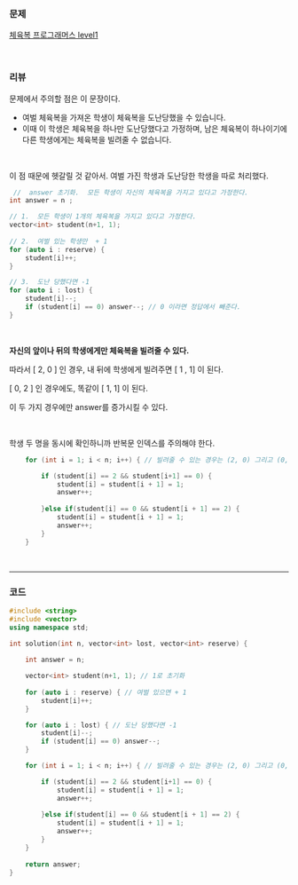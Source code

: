 ### 문제

[체육복  프로그래머스 level1](https://programmers.co.kr/learn/courses/30/lessons/42862)

</br>

### 리뷰

문제에서 주의할 점은 이 문장이다.

- 여벌 체육복을 가져온 학생이 체육복을 도난당했을 수 있습니다. 
- 이때 이 학생은 체육복을 하나만 도난당했다고 가정하며, 남은 체육복이 하나이기에 다른 학생에게는 체육복을 빌려줄 수 없습니다.

</br>

이 점 때문에 헷갈릴 것 같아서. 여벌 가진 학생과 도난당한 학생을 따로 처리했다. 

```c++
 //  answer 초기화.  모든 학생이 자신의 체육복을 가지고 있다고 가정한다.
int answer = n ;

// 1.  모든 학생이 1개의 체육복을 가지고 있다고 가정한다.
vector<int> student(n+1, 1); 
    
// 2.  여벌 있는 학생만  + 1 
for (auto i : reserve) { 
    student[i]++;
}

// 3.  도난 당했다면 -1
for (auto i : lost) { 
    student[i]--;
    if (student[i] == 0) answer--; // 0 이라면 정답에서 빼준다. 
}
```

</br>

**자신의 앞이나 뒤의 학생에게만 체육복을 빌려줄 수 있다.**

따라서  [ 2, 0 ] 인 경우, 내 뒤에 학생에게 빌려주면 [ 1 , 1] 이 된다. 

[ 0, 2 ] 인 경우에도, 똑같이 [ 1, 1] 이 된다.  

이 두 가지 경우에만 answer를 증가시킬 수 있다. 

</br>

학생 두 명을 동시에 확인하니까 반복문 인덱스를 주의해야 한다. 

```c++
    for (int i = 1; i < n; i++) { // 빌려줄 수 있는 경우는 (2, 0) 그리고 (0, 2) 인 경우 뿐이다. 

        if (student[i] == 2 && student[i+1] == 0) {
            student[i] = student[i + 1] = 1;
            answer++;
            
        }else if(student[i] == 0 && student[i + 1] == 2) {
            student[i] = student[i + 1] = 1;
            answer++;
        }
    }
```



</br>

---------------

### 코드 

```c++
#include <string>
#include <vector>
using namespace std;

int solution(int n, vector<int> lost, vector<int> reserve) {
    
    int answer = n;

    vector<int> student(n+1, 1); // 1로 초기화 
    
    for (auto i : reserve) { // 여벌 있으면 + 1 
        student[i]++;
    }

    for (auto i : lost) { // 도난 당했다면 -1
        student[i]--;
        if (student[i] == 0) answer--;
    }

    for (int i = 1; i < n; i++) { // 빌려줄 수 있는 경우는 (2, 0) 그리고 (0, 2) 인 경우 뿐이다. 

        if (student[i] == 2 && student[i+1] == 0) {
            student[i] = student[i + 1] = 1;
            answer++;
            
        }else if(student[i] == 0 && student[i + 1] == 2) {
            student[i] = student[i + 1] = 1;
            answer++;
        }
    }
    
    return answer;
}
```

</br>


